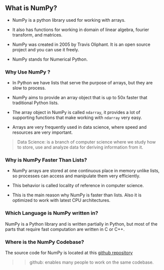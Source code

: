 ## What is NumPy?

- NumPy is a python library used for working with arrays.

- It also has functions for working in domain of linear algebra, fourier transform, and matrices.

- NumPy was created in 2005 by Travis Oliphant. It is an open source project and you can use it freely.

- NumPy stands for Numerical Python.

### Why Use NumPy ?

- In Python we have lists that serve the purpose of arrays, but they are slow to process.

- NumPy aims to provide an array object that is up to 50x faster that traditional Python lists.

- The array object in NumPy is called `ndarray`, it provides a lot of supporting functions that make working with `ndarray` very easy.

- Arrays are very frequently used in data science, where speed and resources are very important.

> Data Science: is a branch of computer science where we study how to store, use and analyze data for deriving information from it.

### Why is NumPy Faster Than Lists?
- NumPy arrays are stored at one continuous place in memory unlike lists, so processes can access and manipulate them very efficiently.

- This behavior is called locality of reference in computer science.

- This is the main reason why NumPy is faster than lists. Also it is optimized to work with latest CPU architectures.

### Which Language is NumPy written in?

NumPy is a Python library and is written partially in Python, but most of the parts that require fast computation are written in C or C++.

### Where is the NumPy Codebase?
The source code for NumPy is located at this [github repository](https://github.com/numpy/numpy)

>> github: enables many people to work on the same codebase.